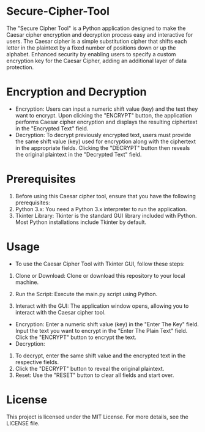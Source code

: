 # Secure-Cipher-Tool
The "Secure Cipher Tool" is a Python application designed to make the Caesar cipher encryption and decryption process easy and interactive for users. The Caesar cipher is a simple substitution cipher that shifts each letter in the plaintext by a fixed number of positions down or up the alphabet. Enhanced security by enabling users to specify a custom encryption key for the Caesar Cipher, adding an additional layer of data protection.

# Encryption and Decryption
* Encryption: Users can input a numeric shift value (key) and the text they want to encrypt. Upon clicking the "ENCRYPT" button, the application performs Caesar cipher encryption and displays the resulting ciphertext in the "Encrypted Text" field.
* Decryption: To decrypt previously encrypted text, users must provide the same shift value (key) used for encryption along with the ciphertext in the appropriate fields. Clicking the "DECRYPT" button then reveals the original plaintext in the "Decrypted Text" field.

# Prerequisites
1. Before using this Caesar cipher tool, ensure that you have the following prerequisites:
2. Python 3.x: You need a Python 3.x interpreter to run the application.
3. Tkinter Library: Tkinter is the standard GUI library included with Python. Most Python installations include Tkinter by default.
   
# Usage
* To use the Caesar Cipher Tool with Tkinter GUI, follow these steps:
1. Clone or Download: Clone or download this repository to your local machine.

2. Run the Script: Execute the main.py script using Python.

3. Interact with the GUI: The application window opens, allowing you to interact with the Caesar cipher tool.

* Encryption:
Enter a numeric shift value (key) in the "Enter The Key" field.
Input the text you want to encrypt in the "Enter The Plain Text" field.
Click the "ENCRYPT" button to encrypt the text.
* Decryption:
1. To decrypt, enter the same shift value and the encrypted text in the respective fields.
 2. Click the "DECRYPT" button to reveal the original plaintext.
3. Reset: Use the "RESET" button to clear all fields and start over.

# License
This project is licensed under the MIT License. For more details, see the LICENSE file.
